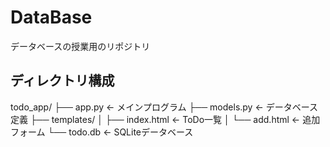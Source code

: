 # DataBase
データベースの授業用のリポジトリ

## ディレクトリ構成
todo_app/
├── app.py              ← メインプログラム
├── models.py           ← データベース定義
├── templates/
│   ├── index.html      ← ToDo一覧
│   └── add.html        ← 追加フォーム
└── todo.db             ← SQLiteデータベース
